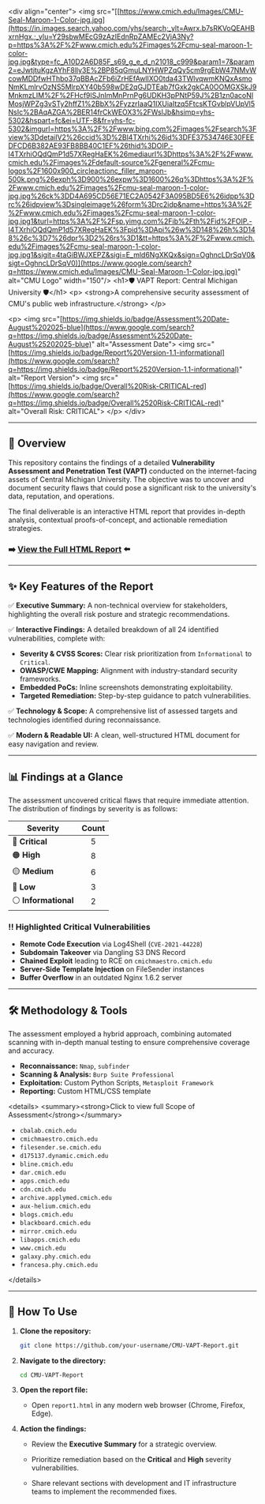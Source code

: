 \<div align="center"\>
\<img src="[[https://www.cmich.edu/Images/CMU-Seal-Maroon-1-Color-jpg.jpg](https://in.images.search.yahoo.com/yhs/search;_ylt=Awrx.b7sRKVoQEAHBxrnHgx.;_ylu=Y29sbwMEcG9zAzIEdnRpZAMEc2VjA3Ny?p=https%3A%2F%2Fwww.cmich.edu%2Fimages%2Fcmu-seal-maroon-1-color-jpg.jpg&type=fc_A10D2A6D85F_s69_g_e_d_n21018_c999&param1=7&param2=eJwtjtuKgzAYhF8lly3E%2BP85qGmuLNYHWPZqQy5cm9rgEbW47NMvWcowMDDfwHThbo37qBBAcZFb6iZrHEfAwlIXO0tda43TWlvqwmKNQxAsmoNmKLmlrvOzNS5MlrpXY40b598wDE2qGJDTEab7fGxk2gkCA0OOMGXSkJ9MnkmzLIM%2F%2FHcf9lSJnImMnPrnPg6UDKH3pPNtP59J%2B1zn0acoNIMosjWPZg3vSTy2hffZ1%2BbX%2FyzzrIaaQ1IXUiaItzq5FtcsKTGvblpVUpVl5NsIc%2BAqAZGA%2BER14frCkWEOX3%2FWslJb&hsimp=yhs-5302&hspart=fc&ei=UTF-8&fr=yhs-fc-5302&imgurl=https%3A%2F%2Fwww.bing.com%2Fimages%2Fsearch%3Fview%3DdetailV2%26ccid%3D%2Bl4TXrhi%26id%3DFE37534746E30FEEDFCD6B382AE93FB8BB40C1EF%26thid%3DOIP.-l4TXrhiOQdQmP1d57XRegHaEK%26mediaurl%3Dhttps%3A%2F%2Fwww.cmich.edu%2Fimages%2Fdefault-source%2Fgeneral%2Fcmu-logos%2F1600x900_circleactionc_filler_maroon-500k.png%26exph%3D900%26expw%3D1600%26q%3Dhttps%3A%2F%2Fwww.cmich.edu%2Fimages%2Fcmu-seal-maroon-1-color-jpg.jpg%26ck%3DD4A695CD56E71EC2A0542F3A095BD5E6%26idpp%3Drc%26idpview%3Dsingleimage%26form%3Drc2idp&name=https%3A%2F%2Fwww.cmich.edu%2Fimages%2Fcmu-seal-maroon-1-color-jpg.jpg1&turl=https%3A%2F%2Fsp.yimg.com%2Fib%2Fth%2Fid%2FOIP.-l4TXrhiOQdQmP1d57XRegHaEK%3Fpid%3DApi%26w%3D148%26h%3D148%26c%3D7%26dpr%3D2%26rs%3D1&tt=https%3A%2F%2Fwww.cmich.edu%2Fimages%2Fcmu-seal-maroon-1-color-jpg.jpg1&sigit=4taGiBWJXEPZ&sigi=E_mld6NgXKQx&sign=OghncLDrSqV0&sigt=OghncLDrSqV0)](https://www.google.com/search?q=https://www.cmich.edu/Images/CMU-Seal-Maroon-1-Color-jpg.jpg)" alt="CMU Logo" width="150"/\>
\<h1\>🛡️ VAPT Report: Central Michigan University 🛡️\</h1\>
\<p\>
\<strong\>A comprehensive security assessment of CMU's public web infrastructure.\</strong\>
\</p\>

\<p\>
\<img src="[https://img.shields.io/badge/Assessment%20Date-August%202025-blue](https://www.google.com/search?q=https://img.shields.io/badge/Assessment%2520Date-August%25202025-blue)" alt="Assessment Date"\>
\<img src="[https://img.shields.io/badge/Report%20Version-1.1-informational](https://www.google.com/search?q=https://img.shields.io/badge/Report%2520Version-1.1-informational)" alt="Report Version"\>
\<img src="[https://img.shields.io/badge/Overall%20Risk-CRITICAL-red](https://www.google.com/search?q=https://img.shields.io/badge/Overall%2520Risk-CRITICAL-red)" alt="Overall Risk: CRITICAL"\>
\</p\>
\</div\>

-----

## 🚀 Overview

This repository contains the findings of a detailed **Vulnerability Assessment and Penetration Test (VAPT)** conducted on the internet-facing assets of Central Michigan University. The objective was to uncover and document security flaws that could pose a significant risk to the university's data, reputation, and operations.

The final deliverable is an interactive HTML report that provides in-depth analysis, contextual proofs-of-concept, and actionable remediation strategies.

### ➡️ **[View the Full HTML Report](https://www.google.com/search?q=./report1.html)** ⬅️

-----

## ✨ Key Features of the Report

✅ **Executive Summary:** A non-technical overview for stakeholders, highlighting the overall risk posture and strategic recommendations.

✅ **Interactive Findings:** A detailed breakdown of all 24 identified vulnerabilities, complete with:

  - **Severity & CVSS Scores:** Clear risk prioritization from `Informational` to `Critical`.
  - **OWASP/CWE Mapping:** Alignment with industry-standard security frameworks.
  - **Embedded PoCs:** Inline screenshots demonstrating exploitability.
  - **Targeted Remediation:** Step-by-step guidance to patch vulnerabilities.

✅ **Technology & Scope:** A comprehensive list of assessed targets and technologies identified during reconnaissance.

✅ **Modern & Readable UI:** A clean, well-structured HTML document for easy navigation and review.

-----

## 📊 Findings at a Glance

The assessment uncovered critical flaws that require immediate attention. The distribution of findings by severity is as follows:

| Severity      | Count |
|---------------|:-----:|
| 🔴 **Critical** | 5     |
| 🟠 **High** | 8     |
| 🟡 **Medium** | 6     |
| 🔵 **Low** | 3     |
| ⚪ **Informational**| 2     |

### ‼️ Highlighted Critical Vulnerabilities

  * **Remote Code Execution** via Log4Shell (`CVE-2021-44228`)
  * **Subdomain Takeover** via Dangling S3 DNS Record
  * **Chained Exploit** leading to RCE on `cmichmaestro.cmich.edu`
  * **Server-Side Template Injection** on FileSender instances
  * **Buffer Overflow** in an outdated Nginx 1.6.2 server

-----

## 🛠️ Methodology & Tools

The assessment employed a hybrid approach, combining automated scanning with in-depth manual testing to ensure comprehensive coverage and accuracy.

  - **Reconnaissance:** `Nmap`, `subfinder`
  - **Scanning & Analysis:** `Burp Suite Professional`
  - **Exploitation:** Custom Python Scripts, `Metasploit Framework`
  - **Reporting:** Custom HTML/CSS template

\<details\>
\<summary\>\<strong\>Click to view full Scope of Assessment\</strong\>\</summary\>

  - `cbalab.cmich.edu`
  - `cmichmaestro.cmich.edu`
  - `filesender.se.cmich.edu`
  - `d175137.dynamic.cmich.edu`
  - `bline.cmich.edu`
  - `dar.cmich.edu`
  - `apps.cmich.edu`
  - `cdn.cmich.edu`
  - `archive.applymed.cmich.edu`
  - `aux-helium.cmich.edu`
  - `blogs.cmich.edu`
  - `blackboard.cmich.edu`
  - `mirror.cmich.edu`
  - `libapps.cmich.edu`
  - `www.cmich.edu`
  - `galaxy.phy.cmich.edu`
  - `francesa.phy.cmich.edu`

\</details\>

-----

## 📖 How To Use

1.  **Clone the repository:**

    ```bash
    git clone https://github.com/your-username/CMU-VAPT-Report.git
    ```

2.  **Navigate to the directory:**

    ```bash
    cd CMU-VAPT-Report
    ```

3.  **Open the report file:**

      - Open `report1.html` in any modern web browser (Chrome, Firefox, Edge).

4.  **Action the findings:**

      - Review the **Executive Summary** for a strategic overview.
      - Prioritize remediation based on the **Critical** and **High** severity vulnerabilities.

      - Share relevant sections with development and IT infrastructure teams to implement the recommended fixes.

